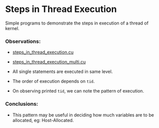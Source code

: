# Steps in Thread Execution

Simple programs to demonstrate the steps in execution of a thread of kernel.

### Observations: 

- [steps_in_thread_execution.cu](https://github.com/alpha74/CUDA_basics/blob/master/9_steps_of_thread_execution/steps_in_thread_execution.cu)
- [steps_in_thread_execution_multi.cu](https://github.com/alpha74/CUDA_basics/blob/master/9_steps_of_thread_execution/steps_in_thread_execution_multi.cu)

- All single statements are executed in same level.
- The order of execution depends on `tid`.
- On observing printed `tid`, we can note the pattern of execution.


### Conclusions:
- This pattern may be useful in deciding how much variables are to be allocated, eg: Host-Allocated.
